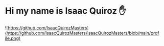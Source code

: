 # Hi my name is Isaac Quiroz ✋ 
![https://github.com/IsaacQuirozMasters](https://github.com/IsaacQuirozMasters/IsaacQuirozMasters/blob/main/profile.png)

<!--
**IsaacQuirozMasters/IsaacQuirozMasters** is a ✨ _special_ ✨ repository because its `README.md` (this file) appears on your GitHub profile.

Here are some ideas to get you started:

- 🔭 I’m currently working on ...
- 🌱 I’m currently learning ...
- 👯 I’m looking to collaborate on ...
- 🤔 I’m looking for help with ...
- 💬 Ask me about ...
- 📫 How to reach me: ...
- 😄 Pronouns: ...
- ⚡ Fun fact: ...
-->

